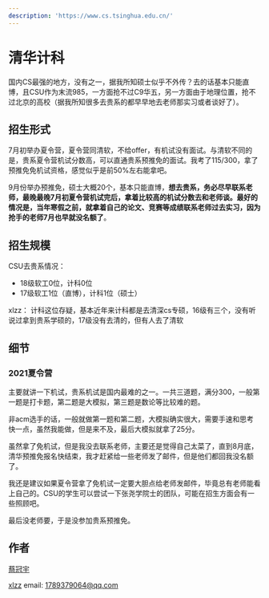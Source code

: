 ```yaml
---
description: 'https://www.cs.tsinghua.edu.cn/'
---
```


# 清华计科

国内CS最强的地方，没有之一，据我所知硕士似乎不外传？去的话基本只能直博，且CSU作为末流985，一方面抢不过C9华五，另一方面由于地理位置，抢不过北京的高校（据我所知很多去贵系的都早早地去老师那实习或者谈好了）。


## 招生形式

7月初举办夏令营，夏令营同清软，不给offer，有机试没有面试。与清软不同的是，贵系夏令营机试分数高，可以直通贵系预推免的面试。我考了115/300，拿了预推免免机试资格，感觉似乎是前50%左右能拿吧。

9月份举办预推免，硕士大概20个，基本只能直博，**想去贵系，务必尽早联系老师，最晚最晚7月初夏令营机试完后，拿着比较高的机试分数去和老师谈。最好的情况是，当年寒假之前，就拿着自己的论文、竞赛等成绩联系老师过去实习，因为抢手的老师7月也早就没名额了**。



## 招生规模

CSU去贵系情况：
- 18级软工0位，计科0位
- 17级软工1位（直博），计科1位（硕士）

xlzz： 计科这位存疑，基本近年来计科都是去清深cs专硕，16级有三个，没有听说过拿到贵系学硕的，17级没有去清的，但有人去了清软

## 细节

### 2021夏令营

主要就讲一下机试，贵系机试是国内最难的之一。一共三道题，满分300，一般第一题是打卡题，第二题是大模拟，第三题是数论等比较难的题。

非acm选手的话，一般就做第一题和第二题，大模拟确实很大，需要手速和思考快一点，虽然我能做，但是来不及，最后大模拟就拿了25分。

虽然拿了免机试，但是我没去联系老师，主要还是觉得自己太菜了，直到8月底，清华预推免报名快结束，我才赶紧给一些老师发了邮件，但是他们都回我没名额了。

我还是建议如果夏令营拿了免机试一定要大胆点给老师发邮件，毕竟总有老师能看上自己的。CSU的学生可以尝试一下张尧学院士的团队，可能在招生方面会有一些照顾吧。

最后没老师要，于是没参加贵系预推免。

## 作者

[蔡冠宇](../zuo-zhe-lian-xi-fang-shi.md#蔡冠宇)

[xlzz](../zuo-zhe-lian-xi-fang-shi.md)
email: 1789379064@qq.com
